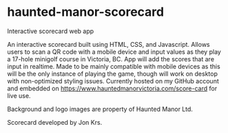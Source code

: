 # haunted-manor-scorecard

Interactive scorecard web app

An interactive scorecard built using HTML, CSS, and Javascript. Allows users to scan a QR code with a mobile device and input values as they play a 17-hole minigolf
course in Victoria, BC. App will add the scores that are input in realtime. Made to be mainly compatible with mobile devices as this will be the only instance of playing the game, though will work on desktop with non-optimized styling issues. Currently hosted on my GitHub account and embedded on https://www.hauntedmanorvictoria.com/score-card for live use.

Background and logo images are property of Haunted Manor Ltd. 

Scorecard developed by Jon Krs.
